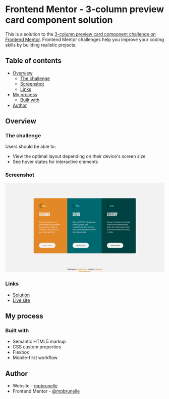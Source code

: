 # Frontend Mentor - 3-column preview card component solution

This is a solution to the [3-column preview card component challenge on Frontend Mentor](https://www.frontendmentor.io/challenges/3column-preview-card-component-pH92eAR2-). Frontend Mentor challenges help you improve your coding skills by building realistic projects.

## Table of contents

-   [Overview](#overview)
    -   [The challenge](#the-challenge)
    -   [Screenshot](#screenshot)
    -   [Links](#links)
-   [My process](#my-process)
    -   [Built with](#built-with)
-   [Author](#author)

## Overview

### The challenge

Users should be able to:

-   View the optimal layout depending on their device's screen size
-   See hover states for interactive elements

### Screenshot

![](./screenshot.png)

### Links

-   [Solution](https://github.com/mpbrunelle/training/tree/main/fem--3-column-preview-card)
-   [Live site](https://mpbrunelle.github.io/training/fem--3-column-preview-card/)

## My process

### Built with

-   Semantic HTML5 markup
-   CSS custom properties
-   Flexbox
-   Mobile-first workflow

## Author

-   Website - [mpbrunelle](https://studioquipo.com/en/)
-   Frontend Mentor - [@mpbrunelle](https://www.frontendmentor.io/profile/mpbrunelle)
